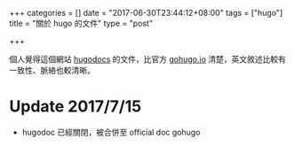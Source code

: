 +++
categories = []
date = "2017-06-30T23:44:12+08:00"
tags = ["hugo"]
title = "關於 hugo 的文件"
type = "post"

+++

<!--more-->


個人覺得這個網站 [hugodocs](http://hugodocs.netlify.com/) 的文件，比官方 [gohugo.io](https://gohugo.io/overview/introduction/) 清楚，英文敘述比較有一致性、脈絡也較清晰。

# Update 2017/7/15

- hugodoc 已經關閉，被合併至 official doc gohugo 